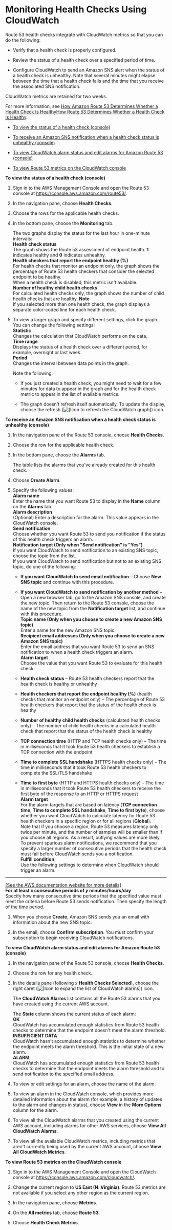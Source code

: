# Monitoring Health Checks Using CloudWatch<a name="monitoring-health-checks"></a>

Route 53 health checks integrate with CloudWatch metrics so that you can do the following:

+ Verify that a health check is properly configured\.

+ Review the status of a health check over a specified period of time\.

+ Configure CloudWatch to send an Amazon SNS alert when the status of a health check is unhealthy\. Note that several minutes might elapse between the time that a health check fails and the time that you receive the associated SNS notification\. 

CloudWatch metrics are retained for two weeks\. 

For more information, see [How Amazon Route 53 Determines Whether a Health Check Is HealthyHow Route 53 Determines Whether a Health Check Is Healthy](dns-failover-determining-health-of-endpoints.md)\.

+ [To view the status of a health check \(console\)](#monitoring-status-procedure)

+ [To receive an Amazon SNS notification when a health check status is unhealthy \(console\)](#monitoring-sns-notification-procedure)

+ [To view CloudWatch alarm status and edit alarms for Amazon Route 53 \(console\)](#monitoring-alarm-status-procedure)

+ [To view Route 53 metrics on the CloudWatch console](#monitoring-metrics-in-cloudwatch-console-procedure)

**To view the status of a health check \(console\)**

1. Sign in to the AWS Management Console and open the Route 53 console at [https://console\.aws\.amazon\.com/route53/](https://console.aws.amazon.com/route53/)\.

1. In the navigation pane, choose **Health Checks**\. 

1. Choose the rows for the applicable health checks\. 

1. In the bottom pane, choose the **Monitoring** tab\.

   The two graphs display the status for the last hour in one\-minute intervals:  
**Health check status**  
The graph shows the Route 53 assessment of endpoint health\. **1** indicates healthy and **0** indicates unhealthy\.  
**Health checkers that report the endpoint healthy \(%\)**  
For health checks that monitor an endpoint only, the graph shows the percentage of Route 53 health checkers that consider the selected endpoint to be healthy\.  
When a health check is disabled, this metric isn't available\.  
**Number of healthy child health checks**  
For calculated health checks only, the graph shows the number of child health checks that are healthy\. 
**Note**  
If you selected more than one health check, the graph displays a separate color\-coded line for each health check\.

1. To view a larger graph and specify different settings, click the graph\. You can change the following settings:  
**Statistic**  
Changes the calculation that CloudWatch performs on the data\.  
**Time range**  
Displays the status of a health check over a different period, for example, overnight or last week\.  
**Period**  
Changes the interval between data points in the graph\.

   Note the following:

   + If you just created a health check, you might need to wait for a few minutes for data to appear in the graph and for the health check metric to appear in the list of available metrics\.

   + The graph doesn't refresh itself automatically\. To update the display, choose the refresh \(![\[Icon to refresh the CloudWatch graph\]](http://docs.aws.amazon.com/Route53/latest/DeveloperGuide/images/cloudwatch-refresh-icon.png)\) icon\.

**To receive an Amazon SNS notification when a health check status is unhealthy \(console\)**

1. In the navigation pane of the Route 53 console, choose **Health Checks**\.

1. Choose the row for the applicable health check\.

1. In the bottom pane, choose the **Alarms** tab\.

   The table lists the alarms that you've already created for this health check\.

1. Choose **Create Alarm**\.

1. Specify the following values:  
**Alarm name**  
Enter the name that you want Route 53 to display in the **Name** column on the **Alarms** tab\.  
**Alarm description**  
\(Optional\) Enter a description for the alarm\. This value appears in the CloudWatch console\.  
**Send notification**  
Choose whether you want Route 53 to send you notification if the status of this health check triggers an alarm\.  
**Notification target \(Only when "Send notification" is "Yes"\)**  
If you want CloudWatch to send notification to an existing SNS topic, choose the topic from the list\.  
If you want CloudWatch to send notification but not to an existing SNS topic, do one of the following:  

   + **If you want CloudWatch to send email notification** – Choose **New SNS topic** and continue with this procedure\.

   + **If you want CloudWatch to send notification by another method** – Open a new browser tab, go to the Amazon SNS console, and create the new topic\. Then return to the Route 53 console, choose the name of the new topic from the **Notification target** list, and continue with this procedure\.  
**Topic name \(Only when you choose to create a new Amazon SNS topic\)**  
Enter a name for the new Amazon SNS topic\.  
**Recipient email addresses \(Only when you choose to create a new Amazon SNS topic\)**  
Enter the email address that you want Route 53 to send an SNS notification to when a health check triggers an alarm\.  
**Alarm target**  
Choose the value that you want Route 53 to evaluate for this health check:  

   + **Health check status** – Route 53 health checkers report that the health check is healthy or unhealthy

   + **Health checkers that report the endpoint healthy \(%\)** \(health checks that monitor an endpoint only\) – The percentage of Route 53 health checkers that report that the status of the health check is healthy

   + **Number of healthy child health checks** \(calculated health checks only\) – The number of child health checks in a calculated health check that report that the status of the health check is healthy

   + **TCP connection time** \(HTTP and TCP health checks only\) – The time in milliseconds that it took Route 53 health checkers to establish a TCP connection with the endpoint

   + **Time to complete SSL handshake** \(HTTPS health checks only\) – The time in milliseconds that it took Route 53 health checkers to complete the SSL/TLS handshake

   + **Time to first byte** \(HTTP and HTTPS health checks only\) – The time in milliseconds that it took Route 53 health checkers to receive the first byte of the response to an HTTP or HTTPS request  
**Alarm target**  
For the alarm targets that are based on latency \(**TCP connection time**, **Time to complete SSL handshake**, **Time to first byte**\), choose whether you want CloudWatch to calculate latency for Route 53 health checkers in a specific region or for all regions \(**Global**\)\.  
Note that if you choose a region, Route 53 measures latency only twice per minute, and the number of samples will be smaller than if you choose all regions\. As a result, outlying values are more likely\. To prevent spurious alarm notifications, we recommend that you specify a larger number of consecutive periods that the health check must fail before CloudWatch sends you a notification\.   
**Fulfill condition**  
Use the following settings to determine when CloudWatch should trigger an alarm\.    
****    
[\[See the AWS documentation website for more details\]](http://docs.aws.amazon.com/Route53/latest/DeveloperGuide/monitoring-health-checks.html)  
**For at least *x* consecutive periods of *y* minutes/hours/day**  
Specify how many consecutive time periods that the specified value must meet the criteria before Route 53 sends notification\. Then specify the length of the time period\.

1. When you choose **Create**, Amazon SNS sends you an email with information about the new SNS topic\.

1. In the email, choose **Confirm subscription**\. You must confirm your subscription to begin receiving CloudWatch notifications\. 

**To view CloudWatch alarm status and edit alarms for Amazon Route 53 \(console\)**

1. In the navigation pane of the Route 53 console, choose **Health Checks**\.

1. Choose the row for any health check\.

1. In the details pane \(following *x* **Health Checks Selected**\), choose the right caret \(![\[Icon to expand the list of CloudWatch alarms\]](http://docs.aws.amazon.com/Route53/latest/DeveloperGuide/images/cloudwatch-expand-alarms-list.png)\) icon\.

   The **CloudWatch Alarms** list contains all the Route 53 alarms that you have created using the current AWS account\.

   The **State** column shows the current status of each alarm:  
**OK**  
CloudWatch has accumulated enough statistics from Route 53 health checks to determine that the endpoint doesn't meet the alarm threshold\.  
**INSUFFICIENT DATA**  
CloudWatch hasn't accumulated enough statistics to determine whether the endpoint meets the alarm threshold\. This is the initial state of a new alarm\.  
**ALARM**  
CloudWatch has accumulated enough statistics from Route 53 health checks to determine that the endpoint meets the alarm threshold and to send notification to the specified email address\.

1. To view or edit settings for an alarm, choose the name of the alarm\.

1. To view an alarm in the CloudWatch console, which provides more detailed information about the alarm \(for example, a history of updates to the alarm and changes in status\), choose **View** in the **More Options** column for the alarm\.

1. To view all the CloudWatch alarms that you created using the current AWS account, including alarms for other AWS services, choose **View All CloudWatch Alarms**\.

1. To view all the available CloudWatch metrics, including metrics that aren't currently being used by the current AWS account, choose **View All CloudWatch Metrics**\.

**To view Route 53 metrics on the CloudWatch console**

1. Sign in to the AWS Management Console and open the CloudWatch console at [https://console\.aws\.amazon\.com/cloudwatch/](https://console.aws.amazon.com/cloudwatch/)\.

1. Change the current region to **US East \(N\. Virginia\)**\. Route 53 metrics are not available if you select any other region as the current region\.

1. In the navigation pane, choose **Metrics**\.

1. On the **All metrics** tab, choose **Route 53**\.

1. Choose **Health Check Metrics**\.